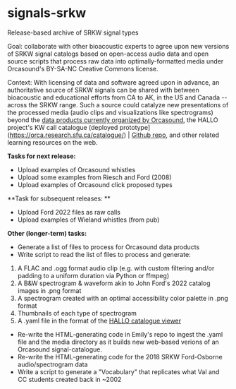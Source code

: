 # signals-srkw

Release-based archive of SRKW signal types

Goal: collaborate with other bioacoustic experts to agree upon new versions of SRKW signal catalogs based on open-access audio data and open source scripts that process raw data into optimally-formatted media under Orcasound's BY-SA-NC Creative Commons license. 

Context: With licensing of data and software agreed upon in advance, an authoritative source of SRKW signals can be shared with between bioacoustic and educational efforts from CA to AK, in the US and Canada -- across the SRKW range. Such a source could catalyze new presentations of the processed media (audio clips and visualizations like spectrograms) beyond the [data products currently organized by Orcasound](https://orcasound.net/data/product/), the HALLO project's KW call catalogue (deployed prototype](https://orca.research.sfu.ca/catalogue/) | [Github repo]([https://github.com/coastal-science](https://github.com/coastal-science/call-catalog-viewer)), and other related learning resources on the web.

**Tasks for next release:**

- Upload examples of Orcasound whistles
- Upload some examples from Riesch and Ford (2008)
- Upload examples of Orcasound click proposed types

**Task for subsequent releases: **
- Upload Ford 2022 files as raw calls
- Upload examples of Wieland whistles (from pub)

**Other (longer-term) tasks:**
- Generate a list of files to process for Orcasound data products
- Write script to read the list of files to process and generate:

1. A FLAC and .ogg format audio clip (e.g. with custom filtering and/or padding to a uniform duration via Python or ffmpeg)
2. A B&W spectrogram & waveform akin to John Ford's 2022 catalog images in .png format
3. A spectrogram created with an optimal accessibility color palette in .png format
4. Thumbnails of each type of spectrogram 
5. A .yaml file in the format of the [HALLO catalogue viewer](https://github.com/coastal-science/call-catalog-viewer)

- Re-write the HTML-generating code in Emily's repo to ingest the .yaml file and the media directory as it builds new web-based verions of an Orcasound signal-catalogue.
- Re-write the HTML-generating code for the 2018 SRKW Ford-Osborne audio/spectrogram data
- Write a script to generate a "Vocabulary" that replicates what Val and CC students created back in ~2002


